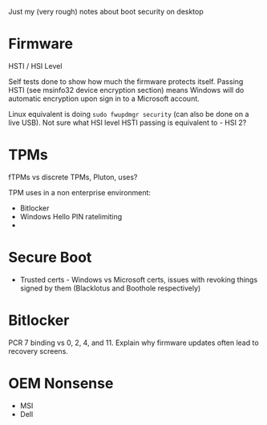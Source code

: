 Just my (very rough) notes about boot security on desktop

# Firmware

HSTI / HSI Level

Self tests done to show how much the firmware protects itself. Passing HSTI (see msinfo32 device encryption section) means Windows will do automatic encryption upon sign in to a Microsoft account.

Linux equivalent is doing `sudo fwupdmgr security` (can also be done on a live USB). Not sure what HSI level HSTI passing is equivalent to - HSI 2? 



# TPMs

fTPMs vs discrete TPMs, Pluton, uses?


TPM uses in a non enterprise environment:
- Bitlocker
- Windows Hello PIN ratelimiting
- 
# Secure Boot

- Trusted certs - Windows vs Microsoft certs, issues with revoking things signed by them (Blacklotus and Boothole respectively) 

# Bitlocker

 PCR 7 binding vs 0, 2, 4, and 11. Explain why firmware updates often lead to recovery screens. 
# OEM Nonsense

- MSI
- Dell
